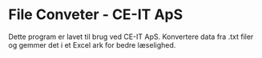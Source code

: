 # File Conveter - CE-IT ApS

Dette program er lavet til brug ved CE-IT ApS.
Konvertere data fra .txt filer og gemmer det i et Excel ark for bedre læselighed.
